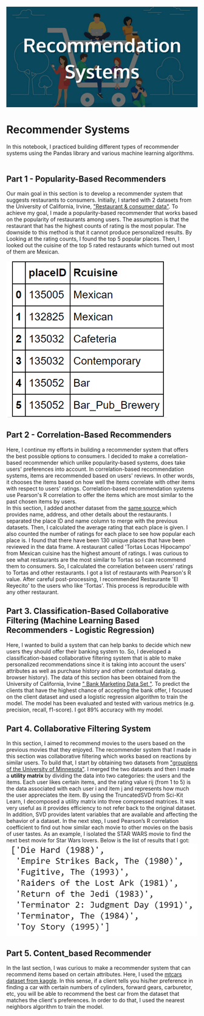 <img src="https://github.com/nmshafie1993/RecommenderSystems/blob/master/Recommender%20system.jpeg" alt="RecommenderSystems"><br>
# Recommender Systems <br>
In this notebook, I practiced building different types of recommender systems using the Pandas library and various machine learning algorithms.<br>
<br>
## Part 1 - Popularity-Based Recommenders 
Our main goal in this section is to develop a recommender system that suggests restaurants to consumers. Initially, I started with 2 datasets from the University of California, Irvine, <a href="https://archive.ics.uci.edu/ml/datasets/Restaurant+%26+consumer+data">"Restaurant & consumer data"</a>. To achieve my goal, I made a popularity-based recommender that works based on the popularity of restaurants among users. The assumption is that the restaurant that has the highest counts of rating is the most popular. The downside to this method is that it cannot produce personalized results. By Looking at the rating counts, I found the top 5 popular places. Then, I looked out the cuisine of the top 5 rated restaurants which turned out most of them are Mexican.<br>
 <br>
<img src="https://github.com/nmshafie1993/RecommenderSystems/blob/master/1.PNG" alt="table_1">
<br>
## Part 2 - Correlation-Based Recommenders
Here, I continue my efforts in building a recommender system that offers the best possible options to consumers. I decided to make a correlation-based recommender which unlike popularity-based systems, does take users' preferences into account. In correlation-based recommendation systems, items are recommended based on users' reviews. In other words, it chooses the items based on how well the items correlate with other items with respect to users' ratings. Correlation-based recommendation systems use Pearson's R correlation to offer the items which are most similar to the past chosen items by users.<br>
In this section, I added another dataset from the <a href="https://archive.ics.uci.edu/ml/datasets/Restaurant+%26+consumer+data"> same source </a> which provides name, address, and other details about the restaurants. I separated the place ID and name column to merge with the previous datasets. Then, I calculated the average rating that each place is given. I also counted the number of ratings for each place to see how popular each place is. I found that there have been 130 unique places that have been reviewed in the data frame. A restaurant called 'Tortas Locas Hipocampo' from Mexican cuisine has the highest amount of ratings. I was curious to see what restaurants are the most similar to Tortas so I can recommend them to consumers. So, I calculated the correlation between users' ratings to Tortas and other restaurants. I got a list of restaurants with Pearson's R value. After careful post-processing, I recommended Restaurante 'El Reyecito' to the users who like 'Tortas'. This process is reproducible with any other restaurant.<br>

## Part 3. Classification-Based Collaborative Filtering (Machine Learning Based Recommenders - Logistic Regression)
Here, I wanted to build a system that can help banks to decide which new users they should offer their banking system to. So, I developed a classification-based collaborative filtering system that is able to make personalized recommendations since it is taking into account the users' attributes as well as purchase history and other contextual data(e.g. browser history). The data of this section has been obtained from the University of California, Irvine <a href="https://archive.ics.uci.edu/ml/datasets/Bank+Marketing">" Bank Marketing Data Set "</a>. 
To predict the clients that have the highest chance of accepting the bank offer, I focused on the client dataset and used a logistic regression algorithm to train the model. The model has been evaluated and tested with various metrics (e.g. precision, recall, f1-score). I got 89% accuracy with my model. 

## Part 4. Collaborative Filtering System
In this section, I aimed to recommend movies to the users based on the previous movies that they enjoyed. The recommender system that I made in this section was collaborative filtering which works based on reactions by similar users. To build that, I start by obtaining two datasets from <a href="https://grouplens.org/datasets/movielens/100k/">"grouplens of the University of Minnesota"</a>. I merged the two datasets and then I made a <b> utility matrix </b> by dividing the data into two categories: the users and the items. Each user likes certain items, and the rating value rij (from 1 to 5) is the data associated with each user i and item j and represents how much the user appreciates the item. By using the TruncatedSVD from Sci-Kit Learn, I decomposed a utility matrix into three compressed matrices. It was very useful as it provides efficiency to not refer back to the original dataset. In addition, SVD provides latent variables that are available and affecting the behavior of a dataset. In the next step, I used Pearson’s R correlation coefficient to find out how similar each movie to other movies on the basis of user tastes. As an example, I isolated the STAR WARS movie to find the next best movie for Star Wars lovers. Below is the list of results that I got:
 <br>
<img src="https://github.com/nmshafie1993/RecommenderSystems/blob/master/2.PNG" alt="table_1">
<br>
## Part 5. Content_based Recommender
In the last section, I was curious to make a recommender system that can recommend items based on certain attributes. Here, I used the <a href="https://www.kaggle.com/ruiromanini/mtcars">mtcars dataset from kaggle</a>. In this sense, if a client tells you his/her preference in finding a car with certain numbers of cylinders, forward gears, carburetor, etc, you will be able to recommend the best car from the dataset that matches the client's preferences. In order to do that, I used the nearest neighbors algorithm to train the model.  

